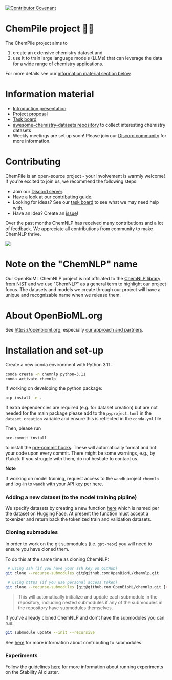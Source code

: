 [![Contributor Covenant](https://img.shields.io/badge/Contributor%20Covenant-2.1-4baaaa.svg)](code_of_conduct.md)


# ChemPile project 🧪🚀

The ChemPile project aims to

1. create an extensive chemistry dataset and
1. use it to train large language models (LLMs) that can leverage the data for a wide range of chemistry applications.

For more details see our [information material section below](#information-material).

# Information material

- [Introduction presentation](https://docs.google.com/presentation/d/1JkAKJveYsNGtAWoaksU8ykTdrC0aX3FshiFJ13SU6o8/edit?usp=sharing)
- [Project proposal](https://docs.google.com/document/d/1C44EKSJRojm39P2CaxnEq-0FGwDRaknKxJ8lZI6xr5M/edit?usp=sharing)
- [Task board](https://github.com/orgs/OpenBioML/projects/5/views/1)
- [awesome-chemistry-datasets repository](https://github.com/kjappelbaum/awesome-chemistry-datasets) to collect interesting chemistry datasets
- Weekly meetings are set up soon! Please join our [Discord community](#community) for more information.

# Contributing

ChemPile is an open-source project - your involvement is warmly welcome! If you're excited to join us, we recommend the following steps:

- Join our [Discord server](#community).
- Have a look at our [contributing guide](docs/CONTRIBUTING.md).
- Looking for ideas? See our [task board](https://github.com/orgs/OpenBioML/projects/5/views/1) to see what we may need help with.
- Have an idea? Create an [issue](https://github.com/OpenBioML/chemnlp/issues)!

Over the past months ChemNLP has received many contributions and a lot of feedback. We appreciate all contributions from community to make ChemNLP thrive.

<a href="https://github.com/openbioml/chemnlp/graphs/contributors">
  <img src="https://contrib.rocks/image?repo=openbioml/chemnlp" />
</a>

# Note on the "ChemNLP" name

Our OpenBioML ChemNLP project is not affiliated to the [ChemNLP library from NIST](https://arxiv.org/abs/2209.08203) and we use "ChemNLP" as a general term to highlight our project focus. The datasets and models we create through our project will have a unique and recognizable name when we release them.

# About OpenBioML.org

See https://openbioml.org, especially [our approach and partners](https://openbioml.org/approach-and-partners.html).

# Installation and set-up

Create a new conda environment with Python 3.11:

```bash
conda create -n chemnlp python=3.11
conda activate chemnlp
```

If working on developing the python package:

```bash
pip install -e .
```

If extra dependencies are required (e.g. for dataset creation) but are not needed for the main package please add to the `pyproject.toml` in the `dataset_creation` variable and ensure this is reflected in the `conda.yml` file.

Then, please run

```bash
pre-commit install
```

to install the [pre-commit hooks](https://pre-commit.com/). These will automatically format and lint your code upon every commit.
There might be some warnings, e.g., by `flake8`. If you struggle with them, do not hestiate to contact us.

**Note**

If working on model training, request access to the `wandb` project `chemnlp`
and log-in to `wandb` with your API key per [here](https://docs.wandb.ai/quickstart).

### Adding a new dataset (to the model training pipline)

We specify datasets by creating a new function [here](src/chemnlp/data/hf_datasets.py) which is named per the dataset on Hugging Face. At present the function must accept a tokenizer and return back the tokenized train and validation datasets.

### Cloning submodules

In order to work on the git submodules (i.e. `gpt-neox`) you will need to ensure you have cloned them.

To do this at the same time as cloning ChemNLP:

```bash
 # using ssh (if you have your ssh key on GitHub)
git clone --recurse-submodules git@github.com:OpenBioML/chemnlp.git

 # using https (if you use personal access token)
git clone --recurse-submodules [git@github.com:OpenBioML/chemnlp.git ](https://github.com/OpenBioML/chemnlp.git)
```

> This will automatically initialize and update each submodule in the repository, including nested submodules if any of the submodules in the repository have submodules themselves.

If you've already cloned ChemNLP and don't have the submodules you can run:

```bash
git submodule update --init --recursive
```

See [here](docs/SUBMODULES.md) for more information about contributing to submodules.

### Experiments

Follow the guidelines [here](docs/EXPERIMENT.md) for more information about running experiments on the Stability AI cluster.
